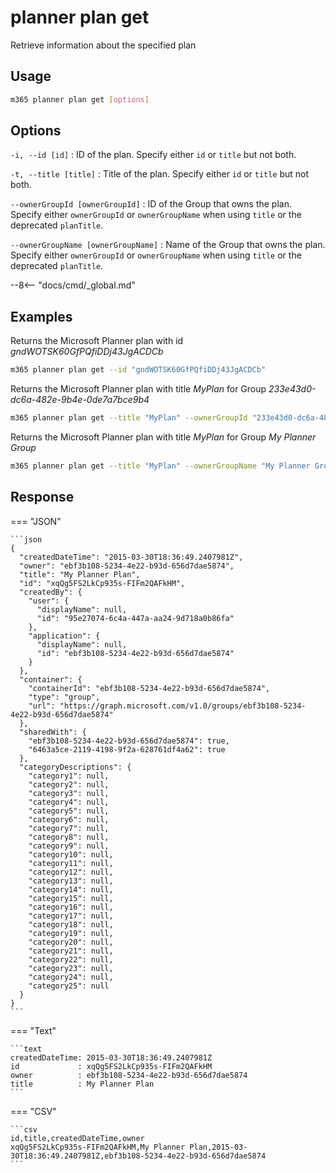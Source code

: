 # planner plan get

Retrieve information about the specified plan

## Usage

```sh
m365 planner plan get [options]
```

## Options

`-i, --id [id]`
: ID of the plan. Specify either `id` or `title` but not both.

`-t, --title [title]`
: Title of the plan. Specify either `id` or `title` but not both.

`--ownerGroupId [ownerGroupId]`
: ID of the Group that owns the plan. Specify either `ownerGroupId` or `ownerGroupName` when using `title` or the deprecated `planTitle`.

`--ownerGroupName [ownerGroupName]`
: Name of the Group that owns the plan. Specify either `ownerGroupId` or `ownerGroupName` when using `title` or the deprecated `planTitle`.

--8<-- "docs/cmd/_global.md"

## Examples

Returns the Microsoft Planner plan with id _gndWOTSK60GfPQfiDDj43JgACDCb_

```sh
m365 planner plan get --id "gndWOTSK60GfPQfiDDj43JgACDCb"
```

Returns the Microsoft Planner plan with title _MyPlan_ for Group _233e43d0-dc6a-482e-9b4e-0de7a7bce9b4_

```sh
m365 planner plan get --title "MyPlan" --ownerGroupId "233e43d0-dc6a-482e-9b4e-0de7a7bce9b4"
```

Returns the Microsoft Planner plan with title _MyPlan_ for Group _My Planner Group_

```sh
m365 planner plan get --title "MyPlan" --ownerGroupName "My Planner Group"
```

## Response

=== "JSON"

    ```json
    {
      "createdDateTime": "2015-03-30T18:36:49.2407981Z",
      "owner": "ebf3b108-5234-4e22-b93d-656d7dae5874",
      "title": "My Planner Plan",
      "id": "xqQg5FS2LkCp935s-FIFm2QAFkHM",
      "createdBy": {
        "user": {
          "displayName": null,
          "id": "95e27074-6c4a-447a-aa24-9d718a0b86fa"
        },
        "application": {
          "displayName": null,
          "id": "ebf3b108-5234-4e22-b93d-656d7dae5874"
        }
      },
      "container": {
        "containerId": "ebf3b108-5234-4e22-b93d-656d7dae5874",
        "type": "group",
        "url": "https://graph.microsoft.com/v1.0/groups/ebf3b108-5234-4e22-b93d-656d7dae5874"
      },
      "sharedWith": {
        "ebf3b108-5234-4e22-b93d-656d7dae5874": true,
        "6463a5ce-2119-4198-9f2a-628761df4a62": true
      },
      "categoryDescriptions": {
        "category1": null,
        "category2": null,
        "category3": null,
        "category4": null,
        "category5": null,
        "category6": null,
        "category7": null,
        "category8": null,
        "category9": null,
        "category10": null,
        "category11": null,
        "category12": null,
        "category13": null,
        "category14": null,
        "category15": null,
        "category16": null,
        "category17": null,
        "category18": null,
        "category19": null,
        "category20": null,
        "category21": null,
        "category22": null,
        "category23": null,
        "category24": null,
        "category25": null
      }
    }
    ```

=== "Text"

    ```text
    createdDateTime: 2015-03-30T18:36:49.2407981Z
    id             : xqQg5FS2LkCp935s-FIFm2QAFkHM
    owner          : ebf3b108-5234-4e22-b93d-656d7dae5874
    title          : My Planner Plan
    ```

=== "CSV"

    ```csv
    id,title,createdDateTime,owner
    xqQg5FS2LkCp935s-FIFm2QAFkHM,My Planner Plan,2015-03-30T18:36:49.2407981Z,ebf3b108-5234-4e22-b93d-656d7dae5874
    ```

